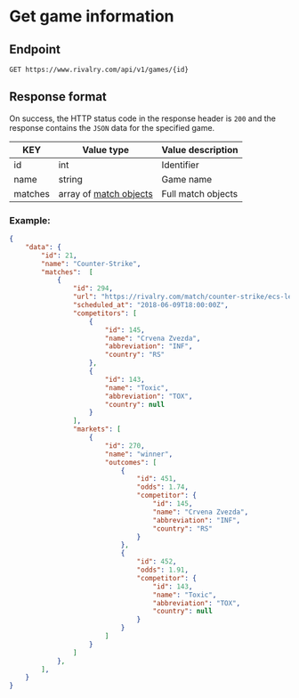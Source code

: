 # Get game information

## Endpoint

`GET https://www.rivalry.com/api/v1/games/{id}`

## Response format

On success, the HTTP status code in the response header is `200` and the response contains the `JSON` data for the specified game.

KEY | Value type | Value description
--- | --- | ---
id | int | Identifier
name | string | Game name
matches | array of [match objects](../Objects.md#match) | Full match objects

### Example:

```json
{
	"data": {
		"id": 21,
		"name": "Counter-Strike",
		"matches":  [
			{
				"id": 294,
				"url": "https://rivalry.com/match/counter-strike/ecs-league/243-nrg-esports-vs-g-2-esports",
				"scheduled_at": "2018-06-09T18:00:00Z",
				"competitors": [
					{
						"id": 145,
						"name": "Crvena Zvezda",
						"abbreviation": "INF",
						"country": "RS"
					},
					{
						"id": 143,
						"name": "Toxic",
						"abbreviation": "TOX",
						"country": null
					}
				],
				"markets": [
					{
						"id": 270,
						"name": "winner",
						"outcomes": [
							{
								"id": 451,
								"odds": 1.74,
								"competitor": {
									"id": 145,
									"name": "Crvena Zvezda",
									"abbreviation": "INF",
									"country": "RS"
								}
							},
							{
								"id": 452,
								"odds": 1.91,
								"competitor": {
									"id": 143,
									"name": "Toxic",
									"abbreviation": "TOX",
									"country": null
								}
							}
						]
					}
				]
			},
		],
	}
}
```
